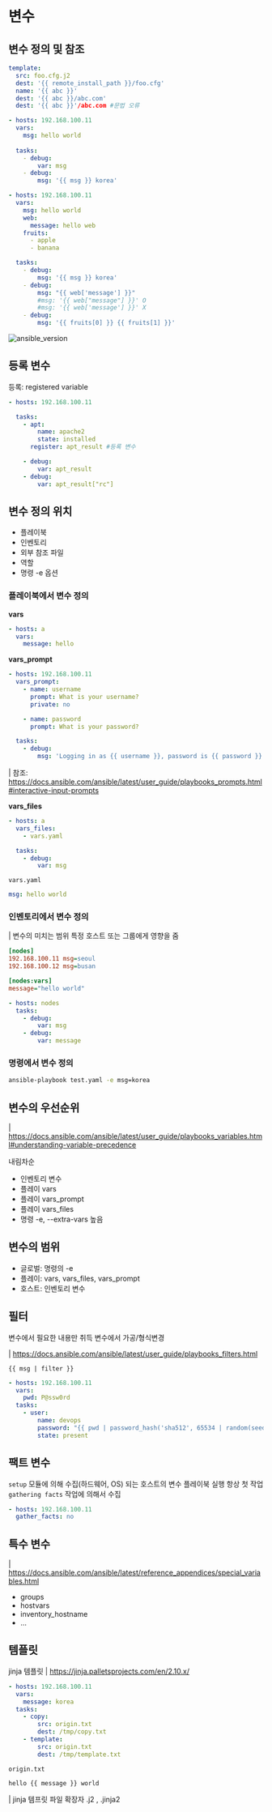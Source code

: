 # 변수
## 변수 정의 및 참조
``` yaml
template:
  src: foo.cfg.j2
  dest: '{{ remote_install_path }}/foo.cfg'
  name: '{{ abc }}'
  dest: '{{ abc }}/abc.com'
  dest: '{{ abc }}'/abc.com #문법 오류
```
``` yaml
- hosts: 192.168.100.11
  vars:
    msg: hello world
    
  tasks:
    - debug:
        var: msg
    - debug:
        msg: '{{ msg }} korea'
```
``` yaml
- hosts: 192.168.100.11
  vars:
    msg: hello world
    web:
      message: hello web
    fruits:
      - apple
      - banana

  tasks:
    - debug:
        msg: '{{ msg }} korea'
    - debug:
        msg: "{{ web['message'] }}"
        #msg: '{{ web["message"] }}' O
        #msg: '{{ web['message'] }}' X
    - debug:
        msg: '{{ fruits[0] }} {{ fruits[1] }}'
```

![ansible_version](./img/07_1.png)

## 등록 변수
등록: registered variable
``` yaml
- hosts: 192.168.100.11

  tasks:
    - apt:
        name: apache2
        state: installed
      register: apt_result #등록 변수

    - debug:
        var: apt_result
    - debug:
        var: apt_result["rc"]
```

## 변수 정의 위치
- 플레이북
- 인벤토리
- 외부 참조 파일
- 역할
- 명령 -e 옵션

### 플레이북에서 변수 정의
**vars**
``` yaml
- hosts: a
  vars:
    message: hello
```

**vars_prompt**
``` yaml
- hosts: 192.168.100.11
  vars_prompt:
    - name: username
      prompt: What is your username?
      private: no

    - name: password
      prompt: What is your password?

  tasks:
    - debug:
        msg: 'Logging in as {{ username }}, password is {{ password }}'
```
| 참조: https://docs.ansible.com/ansible/latest/user_guide/playbooks_prompts.html#interactive-input-prompts

**vars_files**
``` yaml
- hosts: a
  vars_files:
    - vars.yaml

  tasks:
    - debug:
        var: msg
```

`vars.yaml`
``` yaml
msg: hello world
```

### 인벤토리에서 변수 정의
| 변수의 미치는 범위 특정 호스트 또는 그룹에게 영향을 줌
``` ini
[nodes]
192.168.100.11 msg=seoul
192.168.100.12 msg=busan

[nodes:vars]
message="hello world"
```

``` yaml
- hosts: nodes
  tasks:
    - debug:
        var: msg
    - debug:
        var: message     
```

### 명령에서 변수 정의
``` bash
ansible-playbook test.yaml -e msg=korea
```

## 변수의 우선순위
| https://docs.ansible.com/ansible/latest/user_guide/playbooks_variables.html#understanding-variable-precedence

내림차순
- 인벤토리 변수
- 플레이 vars
- 플레이 vars_prompt
- 플레이 vars_files
- 명령 -e, --extra-vars 높음

## 변수의 범위
- 글로벌: 명령의 -e
- 플레이: vars, vars_files, vars_prompt
- 호스트: 인벤토리 변수

## 필터
변수에서 필요한 내용만 취득 변수에서 가공/형식변경

| https://docs.ansible.com/ansible/latest/user_guide/playbooks_filters.html
```
{{ msg | filter }}
```
``` yaml
- hosts: 192.168.100.11
  vars:
    pwd: P@ssw0rd
  tasks:
    - user:
        name: devops
        password: "{{ pwd | password_hash('sha512', 65534 | random(seed=inventory_hostname) | string) }}"
        state: present
```

## 팩트 변수
`setup` 모듈에 의해 수집(하드웨어, OS) 되는 호스트의 변수
플레이북 실행 항상 첫 작업 `gathering facts` 작업에 의해서 수집

``` yaml
- hosts: 192.168.100.11
  gather_facts: no
```

## 특수 변수
| https://docs.ansible.com/ansible/latest/reference_appendices/special_variables.html

- groups
- hostvars
- inventory_hostname
- ...

## 템플릿
jinja 템플릿
| https://jinja.palletsprojects.com/en/2.10.x/

``` yaml
- hosts: 192.168.100.11
  vars:
    message: korea
  tasks:
    - copy:
        src: origin.txt
        dest: /tmp/copy.txt
    - template:
        src: origin.txt
        dest: /tmp/template.txt
```

`origin.txt`
```
hello {{ message }} world
```
| jinja 템프릿 파일 확장자 .j2 , .jinja2